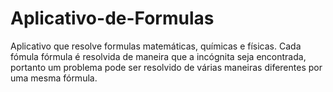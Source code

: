 # Aplicativo-de-Formulas
Aplicativo que resolve formulas matemáticas, químicas e físicas.
Cada fómula fórmula é resolvida de maneira que a incógnita seja encontrada, portanto um problema pode ser resolvido de várias maneiras diferentes por uma mesma fórmula.
